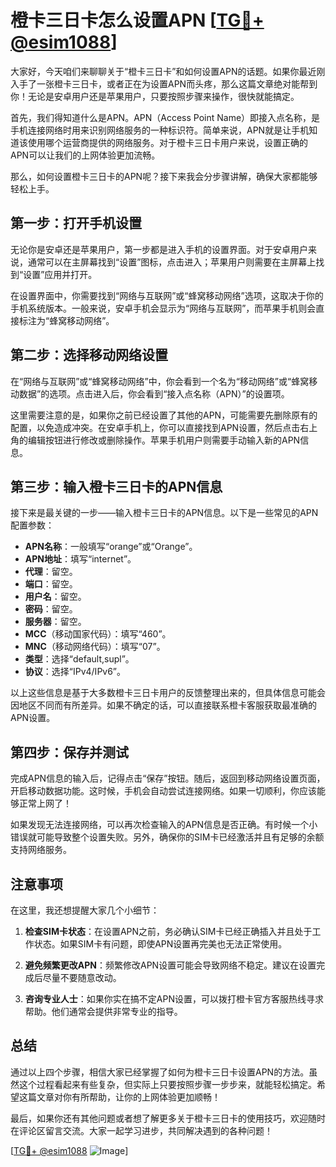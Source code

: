 # 橙卡三日卡怎么设置APN [[TG💪+ @esim1088](https://t.me/s/esim1088)]

大家好，今天咱们来聊聊关于“橙卡三日卡”和如何设置APN的话题。如果你最近刚入手了一张橙卡三日卡，或者正在为设置APN而头疼，那么这篇文章绝对能帮到你！无论是安卓用户还是苹果用户，只要按照步骤来操作，很快就能搞定。

首先，我们得知道什么是APN。APN（Access Point Name）即接入点名称，是手机连接网络时用来识别网络服务的一种标识符。简单来说，APN就是让手机知道该使用哪个运营商提供的网络服务。对于橙卡三日卡用户来说，设置正确的APN可以让我们的上网体验更加流畅。

那么，如何设置橙卡三日卡的APN呢？接下来我会分步骤讲解，确保大家都能够轻松上手。

## 第一步：打开手机设置

无论你是安卓还是苹果用户，第一步都是进入手机的设置界面。对于安卓用户来说，通常可以在主屏幕找到“设置”图标，点击进入；苹果用户则需要在主屏幕上找到“设置”应用并打开。

在设置界面中，你需要找到“网络与互联网”或“蜂窝移动网络”选项，这取决于你的手机系统版本。一般来说，安卓手机会显示为“网络与互联网”，而苹果手机则会直接标注为“蜂窝移动网络”。

## 第二步：选择移动网络设置

在“网络与互联网”或“蜂窝移动网络”中，你会看到一个名为“移动网络”或“蜂窝移动数据”的选项。点击进入后，你会看到“接入点名称（APN）”的设置项。

这里需要注意的是，如果你之前已经设置了其他的APN，可能需要先删除原有的配置，以免造成冲突。在安卓手机上，你可以直接找到APN设置，然后点击右上角的编辑按钮进行修改或删除操作。苹果手机用户则需要手动输入新的APN信息。

## 第三步：输入橙卡三日卡的APN信息

接下来是最关键的一步——输入橙卡三日卡的APN信息。以下是一些常见的APN配置参数：

- **APN名称**：一般填写“orange”或“Orange”。
- **APN地址**：填写“internet”。
- **代理**：留空。
- **端口**：留空。
- **用户名**：留空。
- **密码**：留空。
- **服务器**：留空。
- **MCC**（移动国家代码）：填写“460”。
- **MNC**（移动网络代码）：填写“07”。
- **类型**：选择“default,supl”。
- **协议**：选择“IPv4/IPv6”。

以上这些信息是基于大多数橙卡三日卡用户的反馈整理出来的，但具体信息可能会因地区不同而有所差异。如果不确定的话，可以直接联系橙卡客服获取最准确的APN设置。

## 第四步：保存并测试

完成APN信息的输入后，记得点击“保存”按钮。随后，返回到移动网络设置页面，开启移动数据功能。这时候，手机会自动尝试连接网络。如果一切顺利，你应该能够正常上网了！

如果发现无法连接网络，可以再次检查输入的APN信息是否正确。有时候一个小错误就可能导致整个设置失败。另外，确保你的SIM卡已经激活并且有足够的余额支持网络服务。

## 注意事项

在这里，我还想提醒大家几个小细节：

1. **检查SIM卡状态**：在设置APN之前，务必确认SIM卡已经正确插入并且处于工作状态。如果SIM卡有问题，即使APN设置再完美也无法正常使用。

2. **避免频繁更改APN**：频繁修改APN设置可能会导致网络不稳定。建议在设置完成后尽量不要随意改动。

3. **咨询专业人士**：如果你实在搞不定APN设置，可以拨打橙卡官方客服热线寻求帮助。他们通常会提供非常专业的指导。

## 总结

通过以上四个步骤，相信大家已经掌握了如何为橙卡三日卡设置APN的方法。虽然这个过程看起来有些复杂，但实际上只要按照步骤一步步来，就能轻松搞定。希望这篇文章对你有所帮助，让你的上网体验更加顺畅！

最后，如果你还有其他问题或者想了解更多关于橙卡三日卡的使用技巧，欢迎随时在评论区留言交流。大家一起学习进步，共同解决遇到的各种问题！

[[TG💪+ @esim1088](https://t.me/s/esim1088) ![Image](https://i.postimg.cc/4NQfJmqS/Snipaste-2025-05-13-00-14-12.png)]
